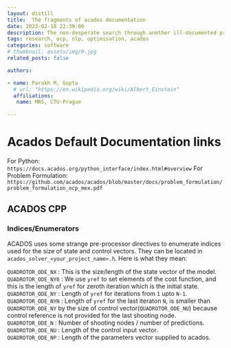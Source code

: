 ```yaml
---
layout: distill
title:  The fragments of acados documentation
date: 2023-02-18 22:39:00
description: The non-desperate search through another ill-documented project with good examples
tags: research, ocp, nlp, optimisation, acados
categories: software
# thumbnail: assets/img/9.jpg
related_posts: false

authors:

- name: Parakh M. Gupta
  # url: "https://en.wikipedia.org/wiki/Albert_Einstein"
  affiliations:
   name: MRS, CTU-Prague

---
```


# Acados Default Documentation links

For Python: `https://docs.acados.org/python_interface/index.html#overview`
For Problem Formulation: `https://github.com/acados/acados/blob/master/docs/problem_formulation/problem_formulation_ocp_mex.pdf`

## ACADOS CPP

### Indices/Enumerators

ACADOS uses some strange pre-processor directives to enumerate indices used for the size of state and control vectors. They can be located in `acados_solver_<your_project_name>.h`. Here is what they mean:

`QUADROTOR_ODE_NX` : This is the size/length of the state vector of the model.  
`QUADROTOR_ODE_NY0` : We use `yref` to set elements of the cost function, and this is the length of `yref` for zeroth iteration which is the initial state.  
`QUADROTOR_ODE_NY` : Length of `yref` for iterations from `1` upto `N-1`.  
`QUADROTOR_ODE_NYN` : Length of `yref` for the last iteraton `N`, is smaller than `QUADROTOR_ODE_NY` by the size of control vector(`QUADROTOR_ODE_NU`) because control reference is not provided for the last shooting node.  
`QUADROTOR_ODE_N` : Number of shooting nodes / number of predictions.  
`QUADROTOR_ODE_NU` : Length of the control input vector.  
`QUADROTOR_ODE_NP` : Length of the parameters vector supplied to acados.  

